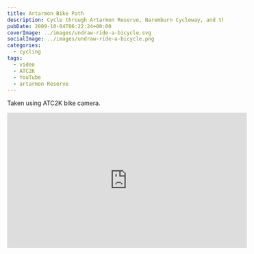```yaml
---
title: Artarmon Bike Path
description: Cycle through Artarmon Reserve, Naremburn Cycleway, and then on to Hallstrom park.
pubDate: 2009-10-04T06:22:24+00:00
coverImage: ../images/undraw-ride-a-bicycle.svg
socialImage: ../images/undraw-ride-a-bicycle.png
categories:
  - cycling
tags:
  - video
  - ATC2K
  - YouTube
  - artarmon Reserve
---
```


Taken using ATC2K bike camera.

<iframe width="560" height="315" src="https://www.youtube-nocookie.com/embed/CrnieQtoTVs" title="YouTube video player" frameborder="0" allow="accelerometer; autoplay; clipboard-write; encrypted-media; gyroscope; picture-in-picture" allowfullscreen></iframe>
